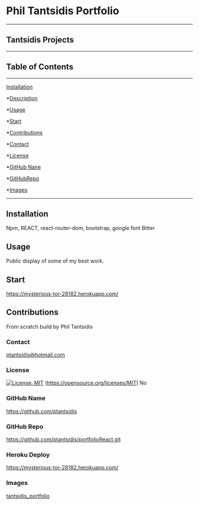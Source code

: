  # Phil Tantsidis Portfolio 
____
  ## Tantsidis Projects  
  ____  
  ## Table of Contents
____
  [Installation](#installation)

  *[Description](#desc)

  *[Usage](#usage)

  *[Start](#start)
  
  *[Contributions](#contributions)

  *[Contact](#contact)

  *[License](#license)

  *[GitHub Nane](#githubname)

  *[GitHubRepo](#githubrepo)

  *[Images](#images)
____  
  ## Installation
  Npm, REACT, react-router-dom, bootstrap, google font Bitter

  ## Usage
  Public display of some of my best work.

  ## Start
  https://mysterious-tor-28182.herokuapp.com/

  ## Contributions
  From scratch build by Phil Tantsidis
    
  ###  Contact
  ptantsidis@hotmail.com
    
  ### License
  [![License: MIT](https://img.shields.io/badge/License-MIT-yellow.svg)](https://opensource.org/licenses/MIT)
  (https://opensource.org/licenses/MIT)
  No

  ### GitHub Name
  https://github.com/ptantsidis
  
  ### GitHub Repo
   https://github.com/ptantsidis/portfolioReact.git

   ### Heroku Deploy
   https://mysterious-tor-28182.herokuapp.com/

  ### Images  
  [tantsidis_portfolio](https://user-images.githubusercontent.com/90045665/148064198-3ad86340-53ef-47ce-96a3-248758c73d73.png)

